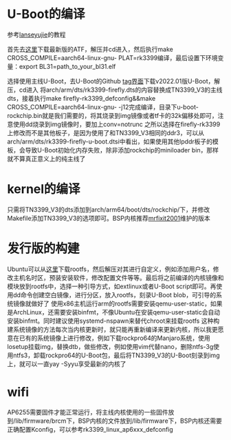 # U-Boot的编译
参考[lanseyujie](https://github.com/lanseyujie/tn3399_v3)的教程

首先去[这里](https://github.com/ARM-software/arm-trusted-firmware/tags)下载最新版的ATF，解压并cd进入，然后执行make CROSS_COMPILE=aarch64-linux-gnu- PLAT=rk3399编译，最后设置下环境变量：export BL31=path_to_your_bl31.elf

选择使用主线U-Boot，去U-Boot的Github [tag界面](https://github.com/u-boot/u-boot/tags)下载v2022.01版U-Boot，解压，cd进入
将arch/arm/dts/rk3399-firefly.dts的内容替换成TN3399_V3的主线dts，接着执行make firefly-rk3399_defconfig&&make CROSS_COMPILE=aarch64-linux-gnu- -j12完成编译，目录下u-boot-rockchip.bin就是我们需要的，将其烧录到img镜像或者tf卡的32k偏移处即可，注意使用dd烧录到img镜像时，要加上conv=notrunc
之所以选择在firefly-rk3399上修改而不是其他板子，是因为使用了和TN3399_V3相同的ddr3，可以从arch/arm/dts/rk3399-firefly-u-boot.dtsi中看出，如果使用其他lpddr板子的模板，会导致U-Boot初始化内存失败，除非添加rockchip的miniloader bin，那样就不算真正意义上的纯主线了

# kernel的编译
只需将TN3399_V3的dts添加到arch/arm64/boot/dts/rockchip/下，并修改Makefile添加TN3399_V3的选项即可。BSP内核推荐[mrfixit2001](https://github.com/mrfixit2001/rockchip-kernel)维护的版本

# 发行版的构建
Ubuntu可以从[这里](http://mirrors.ustc.edu.cn/ubuntu-cdimage/ubuntu-base/releases/)下载rootfs，然后解压对其进行自定义，例如添加用户名，修改主机名时区，预装安装软件，修改配置文件等等。最后将之前编译的内核镜像和模块放到rootfs中，选择一种引导方式，如extlinux或者U-Boot script即可。再使用dd命令创建空白镜像，进行分区，放入rootfs，刻录U-Boot blob，可引导的系统镜像就做好了
使用x86主机运行arm的rootfs需要安装qemu-user-static，如果是ArchLinux，还需要安装binfmt，不像Ubuntu在安装qemu-user-static会自动安装binfmt。同时建议使用systemd-nspawn来替代chroot来挂载rootfs
这种构建系统镜像的方法每次当内核更新时，就只能再重新编译来更新内核，所以我更愿意在已有的系统镜像上进行修改，例如下载rockpro64的Manjaro系统，使用losetup挂载img，替换dtb，做些修改，例如使用vim代替nano，删除ntfs-3g使用ntfs3，卸载rockpro64的U-Boot包，最后将TN3399_V3的U-Boot刻录到img上，就可以一直yay -Syyu享受最新的内核了

# wifi
AP6255需要固件才能正常运行，将主线内核使用的一些固件放到/lib/firmware/brcm下，BSP内核的文件放到/lib/firmware下，BSP内核还需要正确配置Kconfig，可以参考rk3399_linux_ap6xxx_defconfig
